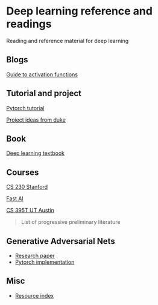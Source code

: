 # Deep learning reference and readings
Reading and reference material for deep learning

## Blogs

[Guide to activation functions](https://towardsdatascience.com/complete-guide-of-activation-functions-34076e95d044#:~:text=tanh%20Activation%20Function&text=It%20is%20nonlinear%20in%20nature,has%20a%20vanishing%20gradient%20problem.)

## Tutorial and project

[Pytorch tutorial](https://pytorch.org/tutorials/beginner/deep_learning_60min_blitz.html)

[Project ideas from duke](https://github.com/inkawhich/intro-deep-learning)

## Book

[Deep learning textbook](http://www.deeplearningbook.org/)

## Courses 

[CS 230 Stanford](https://cs230.stanford.edu/lecture/)

[Fast AI](https://course.fast.ai/)

[CS 395T UT Austin](http://www.philkr.net/cs395t/)

> List of progressive preliminary literature 
 



## Generative Adversarial Nets

* [Research paper](https://papers.nips.cc/paper/5423-generative-adversarial-nets.pdf)
* [Pytorch implementation](https://pytorch.org/tutorials/beginner/dcgan_faces_tutorial.html)

## Misc 

* [Resource index](http://christinemcleavey.com/learning-about-deep-learning/) 
